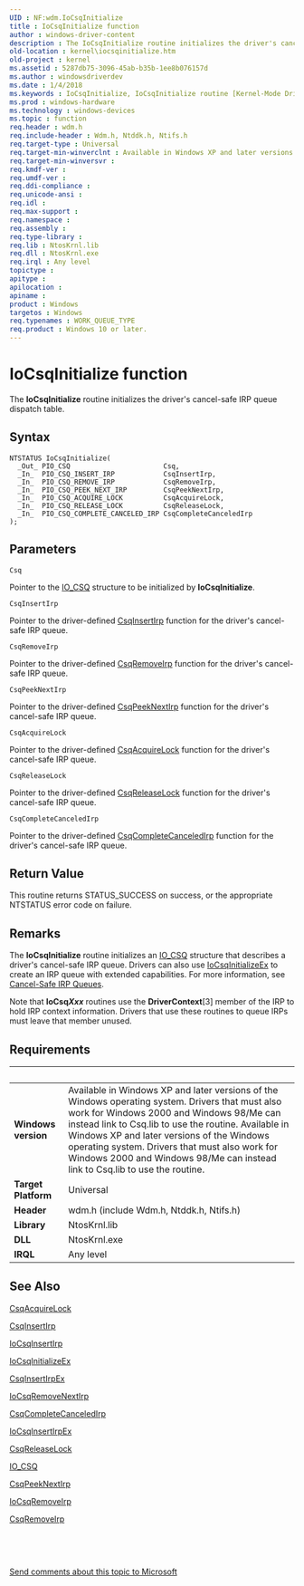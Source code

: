 ```yaml
---
UID : NF:wdm.IoCsqInitialize
title : IoCsqInitialize function
author : windows-driver-content
description : The IoCsqInitialize routine initializes the driver's cancel-safe IRP queue dispatch table.
old-location : kernel\iocsqinitialize.htm
old-project : kernel
ms.assetid : 5287db75-3096-45ab-b35b-1ee8b076157d
ms.author : windowsdriverdev
ms.date : 1/4/2018
ms.keywords : IoCsqInitialize, IoCsqInitialize routine [Kernel-Mode Driver Architecture], wdm/IoCsqInitialize, kernel.iocsqinitialize, k104_08afe4e8-f68d-4490-86ec-a558b2090a82.xml
ms.prod : windows-hardware
ms.technology : windows-devices
ms.topic : function
req.header : wdm.h
req.include-header : Wdm.h, Ntddk.h, Ntifs.h
req.target-type : Universal
req.target-min-winverclnt : Available in Windows XP and later versions of the Windows operating system. Drivers that must also work for Windows 2000 and Windows 98/Me can instead link to Csq.lib to use the routine.
req.target-min-winversvr : 
req.kmdf-ver : 
req.umdf-ver : 
req.ddi-compliance : 
req.unicode-ansi : 
req.idl : 
req.max-support : 
req.namespace : 
req.assembly : 
req.type-library : 
req.lib : NtosKrnl.lib
req.dll : NtosKrnl.exe
req.irql : Any level
topictype : 
apitype : 
apilocation : 
apiname : 
product : Windows
targetos : Windows
req.typenames : WORK_QUEUE_TYPE
req.product : Windows 10 or later.
---
```



# IoCsqInitialize function
The <b>IoCsqInitialize</b> routine initializes the driver's cancel-safe IRP queue dispatch table.

## Syntax

````
NTSTATUS IoCsqInitialize(
  _Out_ PIO_CSQ                       Csq,
  _In_  PIO_CSQ_INSERT_IRP            CsqInsertIrp,
  _In_  PIO_CSQ_REMOVE_IRP            CsqRemoveIrp,
  _In_  PIO_CSQ_PEEK_NEXT_IRP         CsqPeekNextIrp,
  _In_  PIO_CSQ_ACQUIRE_LOCK          CsqAcquireLock,
  _In_  PIO_CSQ_RELEASE_LOCK          CsqReleaseLock,
  _In_  PIO_CSQ_COMPLETE_CANCELED_IRP CsqCompleteCanceledIrp
);
````

## Parameters

`Csq`

Pointer to the <a href="https://msdn.microsoft.com/library/windows/hardware/ff550560">IO_CSQ</a> structure to be initialized by <b>IoCsqInitialize</b>.

`CsqInsertIrp`

Pointer to the driver-defined <a href="..\wdm\nc-wdm-io_csq_insert_irp.md">CsqInsertIrp</a> function for the driver's cancel-safe IRP queue.

`CsqRemoveIrp`

Pointer to the driver-defined <a href="..\wdm\nc-wdm-io_csq_remove_irp.md">CsqRemoveIrp</a> function for the driver's cancel-safe IRP queue.

`CsqPeekNextIrp`

Pointer to the driver-defined <a href="..\wdm\nc-wdm-io_csq_peek_next_irp.md">CsqPeekNextIrp</a> function for the driver's cancel-safe IRP queue.

`CsqAcquireLock`

Pointer to the driver-defined <a href="..\wdm\nc-wdm-io_csq_acquire_lock.md">CsqAcquireLock</a> function for the driver's cancel-safe IRP queue.

`CsqReleaseLock`

Pointer to the driver-defined <a href="..\wdm\nc-wdm-io_csq_release_lock.md">CsqReleaseLock</a> function for the driver's cancel-safe IRP queue.

`CsqCompleteCanceledIrp`

Pointer to the driver-defined <a href="..\wdm\nc-wdm-io_csq_complete_canceled_irp.md">CsqCompleteCanceledIrp</a> function for the driver's cancel-safe IRP queue.


## Return Value

This routine returns STATUS_SUCCESS on success, or the appropriate NTSTATUS error code on failure.

## Remarks

The <b>IoCsqInitialize</b> routine initializes an <a href="https://msdn.microsoft.com/library/windows/hardware/ff550560">IO_CSQ</a> structure that describes a driver's cancel-safe IRP queue. Drivers can also use <a href="..\wdm\nf-wdm-iocsqinitializeex.md">IoCsqInitializeEx</a> to create an IRP queue with extended capabilities. For more information, see <a href="https://msdn.microsoft.com/library/windows/hardware/ff540755">Cancel-Safe IRP Queues</a>.

Note that <b>IoCsq<i>Xxx</i></b> routines use the <b>DriverContext</b>[3] member of the IRP to hold IRP context information. Drivers that use these routines to queue IRPs must leave that member unused.

## Requirements
| &nbsp; | &nbsp; |
| ---- |:---- |
| **Windows version** | Available in Windows XP and later versions of the Windows operating system. Drivers that must also work for Windows 2000 and Windows 98/Me can instead link to Csq.lib to use the routine. Available in Windows XP and later versions of the Windows operating system. Drivers that must also work for Windows 2000 and Windows 98/Me can instead link to Csq.lib to use the routine. |
| **Target Platform** | Universal |
| **Header** | wdm.h (include Wdm.h, Ntddk.h, Ntifs.h) |
| **Library** | NtosKrnl.lib |
| **DLL** | NtosKrnl.exe |
| **IRQL** | Any level |

## See Also

<a href="..\wdm\nc-wdm-io_csq_acquire_lock.md">CsqAcquireLock</a>

<a href="..\wdm\nc-wdm-io_csq_insert_irp.md">CsqInsertIrp</a>

<a href="..\wdm\nf-wdm-iocsqinsertirp.md">IoCsqInsertIrp</a>

<a href="..\wdm\nf-wdm-iocsqinitializeex.md">IoCsqInitializeEx</a>

<a href="..\wdm\nc-wdm-io_csq_insert_irp_ex.md">CsqInsertIrpEx</a>

<a href="..\wdm\nf-wdm-iocsqremovenextirp.md">IoCsqRemoveNextIrp</a>

<a href="..\wdm\nc-wdm-io_csq_complete_canceled_irp.md">CsqCompleteCanceledIrp</a>

<a href="..\wdm\nf-wdm-iocsqinsertirpex.md">IoCsqInsertIrpEx</a>

<a href="..\wdm\nc-wdm-io_csq_release_lock.md">CsqReleaseLock</a>

<a href="https://msdn.microsoft.com/library/windows/hardware/ff550560">IO_CSQ</a>

<a href="..\wdm\nc-wdm-io_csq_peek_next_irp.md">CsqPeekNextIrp</a>

<a href="..\wdm\nf-wdm-iocsqremoveirp.md">IoCsqRemoveIrp</a>

<a href="..\wdm\nc-wdm-io_csq_remove_irp.md">CsqRemoveIrp</a>

 

 

<a href="mailto:wsddocfb@microsoft.com?subject=Documentation%20feedback [kernel\kernel]:%20IoCsqInitialize routine%20 RELEASE:%20(1/4/2018)&amp;body=%0A%0APRIVACY STATEMENT%0A%0AWe use your feedback to improve the documentation. We don't use your email address for any other purpose, and we'll remove your email address from our system after the issue that you're reporting is fixed. While we're working to fix this issue, we might send you an email message to ask for more info. Later, we might also send you an email message to let you know that we've addressed your feedback.%0A%0AFor more info about Microsoft's privacy policy, see http://privacy.microsoft.com/en-us/default.aspx." title="Send comments about this topic to Microsoft">Send comments about this topic to Microsoft</a>